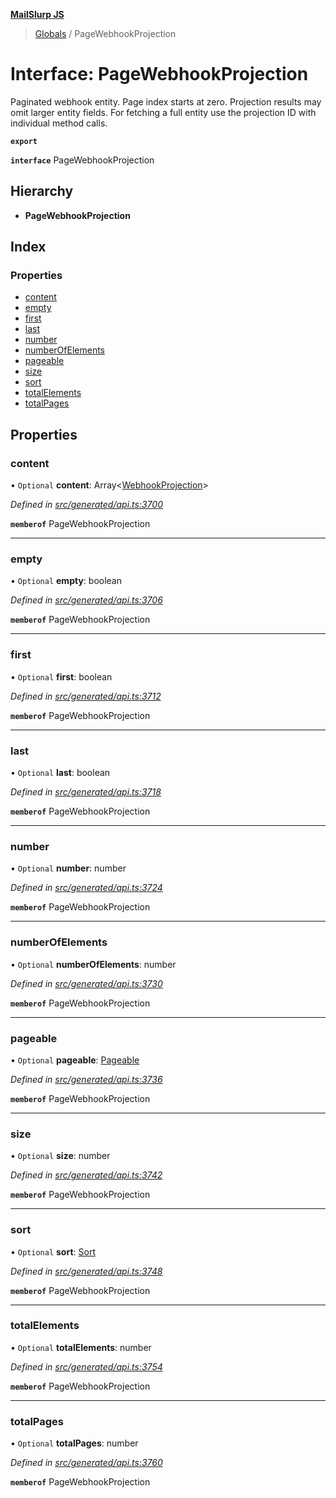 **[MailSlurp JS](../README.md)**

> [Globals](../README.md) / PageWebhookProjection

# Interface: PageWebhookProjection

Paginated webhook entity. Page index starts at zero. Projection results may omit larger entity fields. For fetching a full entity use the projection ID with individual method calls.

**`export`** 

**`interface`** PageWebhookProjection

## Hierarchy

* **PageWebhookProjection**

## Index

### Properties

* [content](pagewebhookprojection.md#content)
* [empty](pagewebhookprojection.md#empty)
* [first](pagewebhookprojection.md#first)
* [last](pagewebhookprojection.md#last)
* [number](pagewebhookprojection.md#number)
* [numberOfElements](pagewebhookprojection.md#numberofelements)
* [pageable](pagewebhookprojection.md#pageable)
* [size](pagewebhookprojection.md#size)
* [sort](pagewebhookprojection.md#sort)
* [totalElements](pagewebhookprojection.md#totalelements)
* [totalPages](pagewebhookprojection.md#totalpages)

## Properties

### content

• `Optional` **content**: Array\<[WebhookProjection](webhookprojection.md)>

*Defined in [src/generated/api.ts:3700](https://github.com/mailslurp/mailslurp-client/blob/a8663d0/src/generated/api.ts#L3700)*

**`memberof`** PageWebhookProjection

___

### empty

• `Optional` **empty**: boolean

*Defined in [src/generated/api.ts:3706](https://github.com/mailslurp/mailslurp-client/blob/a8663d0/src/generated/api.ts#L3706)*

**`memberof`** PageWebhookProjection

___

### first

• `Optional` **first**: boolean

*Defined in [src/generated/api.ts:3712](https://github.com/mailslurp/mailslurp-client/blob/a8663d0/src/generated/api.ts#L3712)*

**`memberof`** PageWebhookProjection

___

### last

• `Optional` **last**: boolean

*Defined in [src/generated/api.ts:3718](https://github.com/mailslurp/mailslurp-client/blob/a8663d0/src/generated/api.ts#L3718)*

**`memberof`** PageWebhookProjection

___

### number

• `Optional` **number**: number

*Defined in [src/generated/api.ts:3724](https://github.com/mailslurp/mailslurp-client/blob/a8663d0/src/generated/api.ts#L3724)*

**`memberof`** PageWebhookProjection

___

### numberOfElements

• `Optional` **numberOfElements**: number

*Defined in [src/generated/api.ts:3730](https://github.com/mailslurp/mailslurp-client/blob/a8663d0/src/generated/api.ts#L3730)*

**`memberof`** PageWebhookProjection

___

### pageable

• `Optional` **pageable**: [Pageable](pageable.md)

*Defined in [src/generated/api.ts:3736](https://github.com/mailslurp/mailslurp-client/blob/a8663d0/src/generated/api.ts#L3736)*

**`memberof`** PageWebhookProjection

___

### size

• `Optional` **size**: number

*Defined in [src/generated/api.ts:3742](https://github.com/mailslurp/mailslurp-client/blob/a8663d0/src/generated/api.ts#L3742)*

**`memberof`** PageWebhookProjection

___

### sort

• `Optional` **sort**: [Sort](sort.md)

*Defined in [src/generated/api.ts:3748](https://github.com/mailslurp/mailslurp-client/blob/a8663d0/src/generated/api.ts#L3748)*

**`memberof`** PageWebhookProjection

___

### totalElements

• `Optional` **totalElements**: number

*Defined in [src/generated/api.ts:3754](https://github.com/mailslurp/mailslurp-client/blob/a8663d0/src/generated/api.ts#L3754)*

**`memberof`** PageWebhookProjection

___

### totalPages

• `Optional` **totalPages**: number

*Defined in [src/generated/api.ts:3760](https://github.com/mailslurp/mailslurp-client/blob/a8663d0/src/generated/api.ts#L3760)*

**`memberof`** PageWebhookProjection
